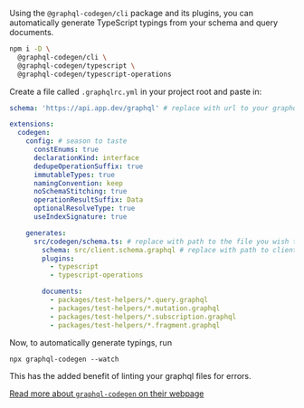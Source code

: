 Using the `@graphql-codegen/cli` package and its plugins, you can automatically generate TypeScript typings from your schema and query documents.

```bash
npm i -D \
  @graphql-codegen/cli \
  @graphql-codegen/typescript \
  @graphql-codegen/typescript-operations
```

Create a file called `.graphqlrc.yml` in your project root and paste in:
```yml
schema: 'https://api.app.dev/graphql' # replace with url to your graphql server

extensions:
  codegen:
    config: # season to taste
      constEnums: true
      declarationKind: interface
      dedupeOperationSuffix: true
      immutableTypes: true
      namingConvention: keep
      noSchemaStitching: true
      operationResultSuffix: Data
      optionalResolveType: true
      useIndexSignature: true

    generates:
      src/codegen/schema.ts: # replace with path to the file you wish to generate
        schema: src/client.schema.graphql # replace with path to client-side schema
        plugins:
          - typescript
          - typescript-operations

        documents:
          - packages/test-helpers/*.query.graphql
          - packages/test-helpers/*.mutation.graphql
          - packages/test-helpers/*.subscription.graphql
          - packages/test-helpers/*.fragment.graphql

```

Now, to automatically generate typings, run

```
npx graphql-codegen --watch
```

This has the added benefit of linting your graphql files for errors.

[Read more about `graphql-codegen` on their webpage](https://graphql-code-generator.com/)